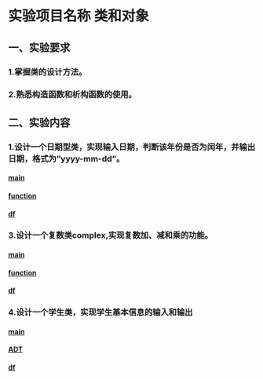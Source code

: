 # 实验项目名称    类和对象
## 一、实验要求
### 1.掌握类的设计方法。
### 2.熟悉构造函数和析构函数的使用。
## 二、实验内容
### 1.设计一个日期型类，实现输入日期，判断该年份是否为闰年，并输出日期，格式为”yyyy-mm-dd”。
#### [main](proj1/main.cpp)
#### [function](proj1/function.cpp)
#### [df](proj1/df.h)
### 3.设计一个复数类complex,实现复数加、减和乘的功能。
#### [main](proj3/main.cpp)
#### [function](proj3/function.cpp)
#### [df](proj3/df.h)
### 4.设计一个学生类，实现学生基本信息的输入和输出
#### [main](proj4/main.cpp)
#### [ADT](proj4/ADT.cpp)
#### [df](proj4/df.h)

